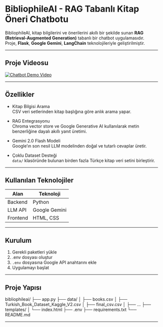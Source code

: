 # BibliophileAI - RAG Tabanlı Kitap Öneri Chatbotu

BibliophileAI, kitap bilgilerini ve önerilerini akıllı bir şekilde sunan **RAG (Retrieval-Augmented Generation)** tabanlı bir chatbot uygulamasıdır.  
Proje, **Flask**, **Google Gemini**, **LangChain** teknolojileriyle geliştirilmiştir.

---

## Proje Videosu

[![Chatbot Demo Video](https://img.youtube.com/vi/DuxALgXKrFc/0.jpg)](https://www.youtube.com/watch?v=DuxALgXKrFc)

---

## Özellikler

- Kitap Bilgisi Arama  
  CSV veri setlerinden kitap başlığına göre anlık arama yapar.

- RAG Entegrasyonu  
  Chroma vector store ve Google Generative AI kullanılarak metin benzerliğine dayalı akıllı yanıt üretimi.

- Gemini 2.0 Flash Modeli  
  Google’ın son nesil LLM modelinden doğal ve tutarlı cevaplar üretir.

- Çoklu Dataset Desteği  
  `data/` klasöründe bulunan birden fazla Türkçe kitap veri setini birleştirir.

---

## Kullanılan Teknolojiler

| Alan | Teknoloji |
|------|------------|
| Backend | Python |
| LLM API | Google Gemini |
| Frontend | HTML, CSS |

---

## Kurulum

1. Gerekli paketleri yükle
2. .env dosyası oluştur
3. `.env` dosyasına Google API anahtarını ekle
4. Uygulamayı başlat

---

## Proje Yapısı

bibliophileai/
├── app.py
├── data/
│ ├── books.csv
│ ├── Turkish_Book_Dataset_Kaggle_V2.csv
│ ├── final_csv.csv
│ ├── ...
├── templates/
│ └── index.html
├── .env
├── requirements.txt
└── README.md

---
